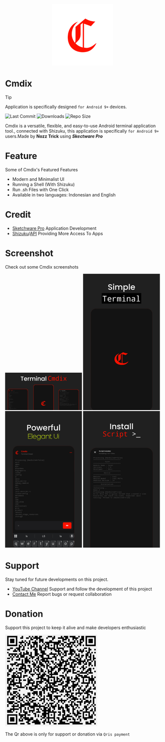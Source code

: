 <div align="center">
  <img src="src/images/cmdix_icon.png" alt="Cmdix Icon App" width="200"/>
</div>

# Cmdix
> [!TIP]
> Application is specifically designed `for Android 9+` devices. 

![Last Commit](https://img.shields.io/github/last-commit/Nozz7z/Cmdix)
![Downloads](https://img.shields.io/github/downloads/Nozz7z/Cmdix/total)
![Repo Size](https://img.shields.io/github/repo-size/Nozz7z/Cmdix
)

Cmdix is a versatile, flexible, and easy-to-use Android terminal application tool., connected with Shizuku, this application is specifically `for Android 9+` users.Made by **Nozz Trick** using **_Skectware Pro_**

# Feature
Some of Cmdix's Featured Features
- Modern and Minimalist UI
- Running a Shell (With Shizuku)
- Run .sh Files with One Click
- Available in two languages: Indonesian and English 

# Credit
- [Sketchware Pro]() Application Development 
- [Shizuku](https://github.com/RikkaApps/Shizuku)/[API](https://github.com/RikkaApps/Shizuku-API) Providing More Access To Apps
# Screenshot
Check out some Cmdix screenshots 
<p align="center">
  <img src="src/images/banners.jpg" alt="Banner Cmdix" width="250"/>
  <img src="src/images/screen1.png" alt="Screenshot 1" width="250"/>
  <img src="src/images/screen2.png" alt="Screenshot 2" width="250"/>
  <img src="src/images/screen3.png" alt="Screenshot 3" width="250"/>
</p>

# Support
Stay tuned for future developments on this project. 
- [YouTube Channel](https://youtube.com/@nozztr) Support and follow the development of this project
- [Contact Me](nozzdev16@gmail.com) Report bugs or request collaboration 

# Donation
Support this project to keep it alive and make developers enthusiastic
<p algin="center">
 <img src="src/images/donate.jpg" alt="Doante" width="300"/>
</p>

The Qr above is only for support or donation via `Qris payment`
